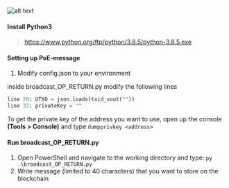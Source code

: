 ![alt text](https://i.imgur.com/uYr1lbS.png)

#### Install Python3
> https://www.python.org/ftp/python/3.8.5/python-3.8.5.exe

#### Setting up PoE-message
1. Modify config.json to your environment

inside broadcast_OP_RETURN.py modify the following lines
```python
line 29: UTXO = json.loads(txid_vout(""))
line 32: privateKey = ""
```
To get the private key of the address you want to use, open up the console **(Tools > Console)** and type `dumpprivkey <address>`

#### Run broadcast_OP_RETURN.py
1. Open PowerShell and navigate to the working directory and type: `py .\broadcast_OP_RETURN.py`
2. Write message (limited to 40 characters) that you want to store on the blockchain

